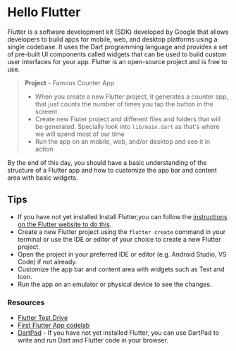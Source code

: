 # Hello Flutter

Flutter is a software development kit (SDK) developed by Google that allows developers to build apps for mobile, web, and desktop platforms using a single codebase. It uses the Dart programming language and provides a set of pre-built UI components called widgets that can be used to build custom user interfaces for your app. Flutter is an open-source project and is free to use.

> **Project** - Famous Counter App
>
> - When you create a new Flutter project, it generates a counter app, that just counts the number of times you tap the button in the screent
> - Create new Fluter project and different files and folders that will be generated. Specially look into `lib/main.dart` as that's where we will spend most of our time
> - Run the app on an mobile, web, and/or desktop and see it in action
> 

By the end of this day, you should have a basic understanding of the structure of a Flutter app and how to customize the app bar and content area with basic widgets.

## Tips

 - If you have not yet installed Install Flutter,you can follow the [instructions on the Flutter website to do this](https://flutter.dev/docs/get-started/install).
- Create a new Flutter project using the `flutter create` command in your terminal or use the IDE or editor of your choice to create a new Flutter project.
- Open the project in your preferred IDE or editor (e.g. Android Studio, VS Code) if not already.
- Customize the app bar and content area with widgets such as Text and Icon.
- Run the app on an emulator or physical device to see the changes.

### Resources

- [Flutter Test Drive](https://docs.flutter.dev/get-started/test-drive)
- [First Flutter App codelab](https://codelabs.developers.google.com/codelabs/flutter-codelab-first#0)
- [DartPad](https://dartpad.dev/) - If you have not yet installed Flutter, you can use DartPad to write and run Dart and Flutter code in your browser.
